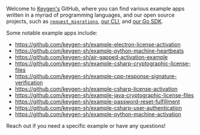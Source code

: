 Welcome to [Keygen's](https://keygen.sh) GitHub, where you can find various example apps written in a myriad of programming languages, and our open source projects, such as [`request_migrations`](https://github.com/keygen-sh/request_migrations), [our CLI](https://github.com/keygen-sh/keygen-cli), and [our Go SDK](https://github.com/keygen-sh/keygen-go).

Some notable example apps include:

- https://github.com/keygen-sh/example-electron-license-activation
- https://github.com/keygen-sh/example-python-machine-heartbeats
- https://github.com/keygen-sh/air-gapped-activation-example
- https://github.com/keygen-sh/example-csharp-cryptographic-license-files
- https://github.com/keygen-sh/example-cpp-response-signature-verification
- https://github.com/keygen-sh/example-csharp-license-activation
- https://github.com/keygen-sh/example-java-cryptographic-license-files
- https://github.com/keygen-sh/example-password-reset-fulfillment
- https://github.com/keygen-sh/example-csharp-user-authentication
- https://github.com/keygen-sh/example-python-machine-activation

Reach out if you need a specific example or have any questions!
